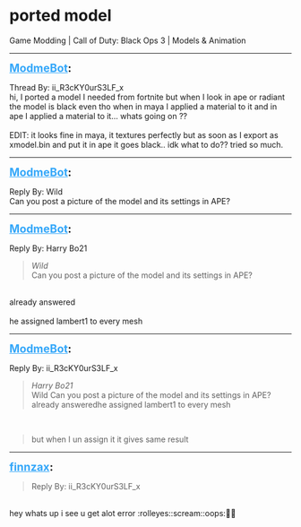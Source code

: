 # ported model
Game Modding | Call of Duty: Black Ops 3 | Models & Animation

---
<strong style="font-size: 1.4em;"><span style="text-decoration: underline;text-decoration-color: #34a7f9;"><span style="color:#34a7f9;">ModmeBot</span></span>:</strong>

<p>Thread By: ii_R3cKY0urS3LF_x<br />hi, I ported a model I needed from fortnite but when I look in ape or radiant the model is black even tho when in maya I applied a material to it and in ape I applied a material to it... whats going on ??<br /> <br />EDIT: it looks fine in maya, it textures perfectly but as soon as I export as xmodel.bin and put it in ape it goes black.. idk what to do?? tried so much.</p>

---
<strong style="font-size: 1.4em;"><span style="text-decoration: underline;text-decoration-color: #34a7f9;"><span style="color:#34a7f9;">ModmeBot</span></span>:</strong>

<p>Reply By: Wild<br />Can you post a picture of the model and its settings in APE?</p>

---
<strong style="font-size: 1.4em;"><span style="text-decoration: underline;text-decoration-color: #34a7f9;"><span style="color:#34a7f9;">ModmeBot</span></span>:</strong>

<p>Reply By: Harry Bo21<br /><blockquote><em>Wild</em><br />Can you post a picture of the model and its settings in APE?</blockquote><br /> already answered<br /><br />he assigned lambert1 to every mesh</p>

---
<strong style="font-size: 1.4em;"><span style="text-decoration: underline;text-decoration-color: #34a7f9;"><span style="color:#34a7f9;">ModmeBot</span></span>:</strong>

<p>Reply By: ii_R3cKY0urS3LF_x<br /><blockquote><em>Harry Bo21</em><br />Wild Can you post a picture of the model and its settings in APE?  already answeredhe assigned lambert1 to every mesh</blockquote><br /><blockquote>but when I un assign it it gives same result</blockquote></p>

---
<strong style="font-size: 1.4em;"><span style="text-decoration: underline;text-decoration-color: #34a7f9;"><span style="color:#34a7f9;">finnzax</span></span>:</strong>

<p><blockquote>Reply By: ii_R3cKY0urS3LF_x<br /></blockquote><br />hey whats up i see u get alot error :rolleyes::scream::oops:&#128556;&#128588;</p>
